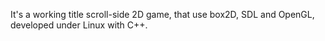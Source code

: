 It's a working title scroll-side 2D game, that use box2D, SDL and OpenGL, developed under Linux with C++.
